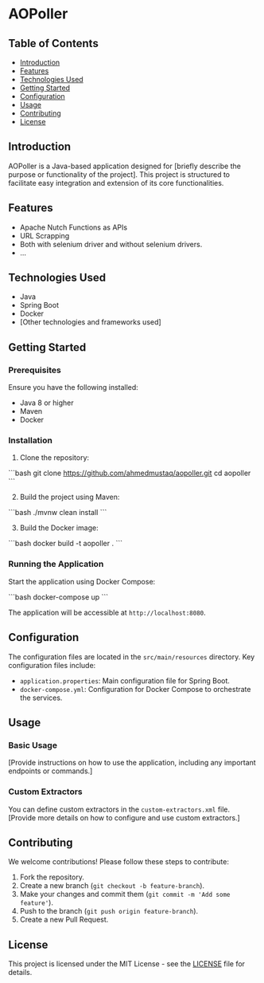 
# AOPoller

## Table of Contents

- [Introduction](#introduction)
- [Features](#features)
- [Technologies Used](#technologies-used)
- [Getting Started](#getting-started)
- [Configuration](#configuration)
- [Usage](#usage)
- [Contributing](#contributing)
- [License](#license)

## Introduction

AOPoller is a Java-based application designed for [briefly describe the purpose or functionality of the project]. This project is structured to facilitate easy integration and extension of its core functionalities.

## Features

- Apache Nutch Functions as APIs
- URL Scrapping
- Both with selenium driver and without selenium drivers.
- ...

## Technologies Used

- Java
- Spring Boot
- Docker
- [Other technologies and frameworks used]

## Getting Started

### Prerequisites

Ensure you have the following installed:

- Java 8 or higher
- Maven
- Docker

### Installation

1. Clone the repository:

\`\`\`bash
git clone https://github.com/ahmedmustaq/aopoller.git
cd aopoller
\`\`\`

2. Build the project using Maven:

\`\`\`bash
./mvnw clean install
\`\`\`

3. Build the Docker image:

\`\`\`bash
docker build -t aopoller .
\`\`\`

### Running the Application

Start the application using Docker Compose:

\`\`\`bash
docker-compose up
\`\`\`

The application will be accessible at `http://localhost:8080`.

## Configuration

The configuration files are located in the `src/main/resources` directory. Key configuration files include:

- `application.properties`: Main configuration file for Spring Boot.
- `docker-compose.yml`: Configuration for Docker Compose to orchestrate the services.

## Usage

### Basic Usage

[Provide instructions on how to use the application, including any important endpoints or commands.]

### Custom Extractors

You can define custom extractors in the `custom-extractors.xml` file. [Provide more details on how to configure and use custom extractors.]

## Contributing

We welcome contributions! Please follow these steps to contribute:

1. Fork the repository.
2. Create a new branch (`git checkout -b feature-branch`).
3. Make your changes and commit them (`git commit -m 'Add some feature'`).
4. Push to the branch (`git push origin feature-branch`).
5. Create a new Pull Request.

## License

This project is licensed under the MIT License - see the [LICENSE](LICENSE) file for details.
